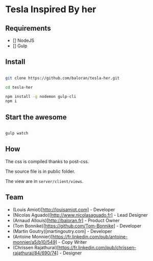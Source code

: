 # Tesla Inspired By her

## Requirements

- [] NodeJS
- [] Gulp

## Install

```bash

git clone https://github.com/baloran/tesla-her.git

cd tesla-her

npm install -g nodemon gulp-cli
npm i
```

## Start the awesome

```bash

gulp watch
```

## How

The css is compiled thanks to post-css.

The source file is in public folder.

The view are in ```server/client/views```.


## Team

- (Louis Amiot)[http://louisamiot.com] - Developer
- (Nicolas Aguado)[http://www.nicolasaguado.fr] - Lead Designer
- (Arnaud Allouis)[http://baloran.fr] - Product Owner
- (Tom Bonnike)[https://github.com/Tom-Bonnike] - Developer
- (Martin Goutry)[martingoutry.com] - Developer
- (Antoine Monnier)[https://fr.linkedin.com/pub/antoine-monnier/a5/b10/549] - Copy Writer
- (Chrissen Rajathurai)[https://fr.linkedin.com/pub/chrissen-rajathurai/84/690/74] - Designer
